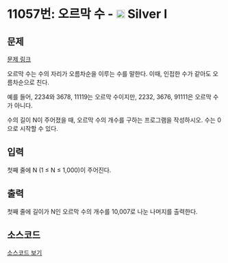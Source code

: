 # 11057번: 오르막 수 - <img src="https://static.solved.ac/tier_small/10.svg" style="height:20px" /> Silver I

<!-- performance -->

<!-- 문제 제출 후 깃허브에 푸시를 했을 때 제출한 코드의 성능이 입력될 공간입니다.-->

<!-- end -->

## 문제

[문제 링크](https://boj.kr/11057)

<p>오르막 수는 수의 자리가 오름차순을&nbsp;이루는 수를 말한다. 이때, 인접한 수가 같아도 오름차순으로 친다.</p>

<p>예를 들어, 2234와 3678, 11119는 오르막 수이지만, 2232, 3676, 91111은 오르막 수가 아니다.</p>

<p>수의 길이 N이 주어졌을 때, 오르막 수의 개수를 구하는 프로그램을 작성하시오. 수는 0으로 시작할 수 있다.</p>

## 입력

<p>첫째 줄에 N (1 ≤ N ≤ 1,000)이 주어진다.</p>

## 출력

<p>첫째 줄에 길이가 N인 오르막 수의 개수를 10,007로 나눈 나머지를&nbsp;출력한다.</p>

## 소스코드

[소스코드 보기](오르막%20수.py)